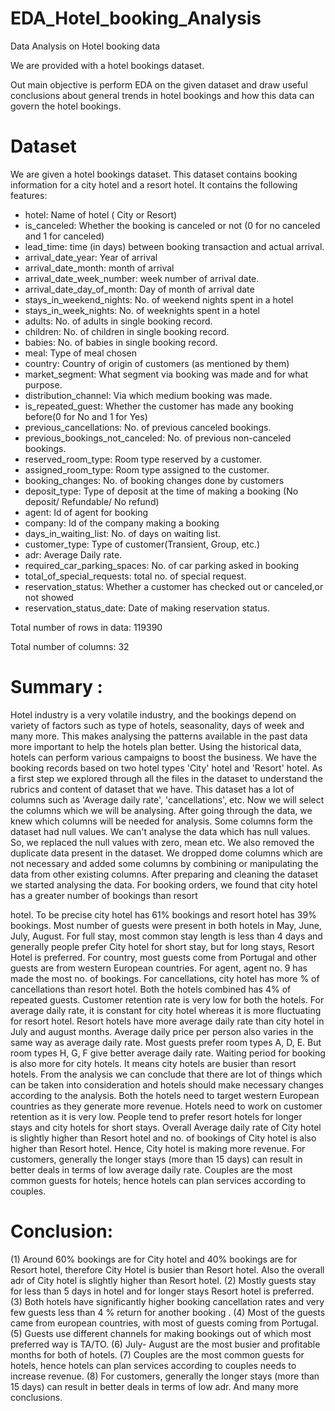 # EDA_Hotel_booking_Analysis
Data Analysis on Hotel booking data

We are provided with a hotel bookings dataset.

Out main objective is perform EDA on the given dataset and draw useful conclusions about general trends in hotel bookings and how this data can govern the hotel bookings.

# Dataset
We are given a hotel bookings dataset. This dataset contains booking information for a city hotel and a resort hotel. It contains the following features:

- hotel: Name of hotel ( City or Resort)
- is_canceled: Whether the booking is canceled or not (0 for no canceled and 1 for canceled)
- lead_time: time (in days) between booking transaction and actual arrival.
- arrival_date_year: Year of arrival
- arrival_date_month: month of arrival
- arrival_date_week_number: week number of arrival date.
- arrival_date_day_of_month: Day of month of arrival date
- stays_in_weekend_nights: No. of weekend nights spent in a hotel
- stays_in_week_nights: No. of weeknights spent in a hotel
- adults: No. of adults in single booking record.
- children: No. of children in single booking record.
- babies: No. of babies in single booking record. 
- meal: Type of meal chosen 
- country: Country of origin of customers (as mentioned by them)
- market_segment: What segment via booking was made and for what purpose.
- distribution_channel: Via which medium booking was made.
- is_repeated_guest: Whether the customer has made any booking before(0 for No and 1 for 
                     Yes)
- previous_cancellations: No. of previous canceled bookings.
- previous_bookings_not_canceled: No. of previous non-canceled bookings.
- reserved_room_type: Room type reserved by a customer.
- assigned_room_type: Room type assigned to the customer.
- booking_changes: No. of booking changes done by customers
- deposit_type: Type of deposit at the time of making a booking (No deposit/ Refundable/ No refund)
- agent: Id of agent for booking
- company: Id of the company making a booking
- days_in_waiting_list: No. of days on waiting list.
- customer_type: Type of customer(Transient, Group, etc.)
- adr: Average Daily rate.
- required_car_parking_spaces: No. of car parking asked in booking
- total_of_special_requests: total no. of special request.
- reservation_status: Whether a customer has checked out or canceled,or not showed 
- reservation_status_date: Date of making reservation status.


Total number of rows in data: 119390

Total number of columns: 32



# Summary :

Hotel industry is a very volatile industry, and the bookings depend on variety of factors such
as type of hotels, seasonality, days of week and many more. This makes analysing the
patterns available in the past data more important to help the hotels plan better. Using the
historical data, hotels can perform various campaigns to boost the business. We have the
booking records based on two hotel types 'City' hotel and 'Resort' hotel.
As a first step we explored through all the files in the dataset to understand the rubrics and
content of dataset that we have. This dataset has a lot of columns such as 'Average daily
rate', 'cancellations', etc. Now we will select the columns which we will be analysing.
After going through the data, we knew which columns will be needed for analysis. Some
columns form the dataset had null values. We can't analyse the data which has null values.
So, we replaced the null values with zero, mean etc. We also removed the duplicate data
present in the dataset. We dropped dome columns which are not necessary and added some
columns by combining or manipulating the data from other existing columns. After
preparing and cleaning the dataset we started analysing the data.
For booking orders, we found that city hotel has a greater number of bookings than resort

hotel. To be precise city hotel has 61% bookings and resort hotel has 39% bookings. Most
number of guests were present in both hotels in May, June, July, August.
For full stay, most common stay length is less than 4 days and generally people prefer City
hotel for short stay, but for long stays, Resort Hotel is preferred. For country, most guests
come from Portugal and other guests are from western European countries. For agent, agent
no. 9 has made the most no. of bookings.
For cancellations, city hotel has more % of cancellations than resort hotel. Both the hotels
combined has 4% of repeated guests. Customer retention rate is very low for both the
hotels.
For average daily rate, it is constant for city hotel whereas it is more fluctuating for resort
hotel.
Resort hotels have more average daily rate than city hotel in July and august months.
Average daily price per person also varies in the same way as average daily rate.
Most guests prefer room types A, D, E. But room types H, G, F give better average daily
rate. Waiting period for booking is also more for city hotels. It means city hotels are busier
than resort hotels.
From the analysis we can conclude that there are lot of things which can be taken into
consideration and hotels should make necessary changes according to the analysis. Both the
hotels need to target western European countries as they generate more revenue. Hotels need
to work on customer retention as it is very low. People tend to prefer resort hotels for longer
stays and city hotels for short stays. Overall Average daily rate of City hotel is slightly
higher than Resort hotel and no. of bookings of City hotel is also higher than Resort hotel.
Hence, City hotel is making more revenue. For customers, generally the longer stays (more
than 15 days) can result in better deals in terms of low average daily rate. Couples are the
most common guests for hotels; hence hotels can plan services according to couples.


# Conclusion:

(1) Around 60% bookings are for City hotel and 40% bookings are for Resort hotel, therefore City Hotel is busier than Resort hotel. Also the overall adr of City hotel is slightly higher than Resort hotel.
(2) Mostly guests stay for less than 5 days in hotel and for longer stays Resort hotel is preferred.
(3) Both hotels have significantly higher booking cancellation rates and very few guests less than 4 % return for another booking . 
(4) Most of the guests came from european countries, with most of guests coming from Portugal.
(5) Guests use different channels for making bookings out of which most preferred way is TA/TO.
(6) July- August are the most busier and profitable months for both of hotels. 
(7) Couples are the most common guests for hotels, hence hotels can plan services according to couples needs to increase revenue.
(8) For customers, generally the longer stays (more than 15 days) can result in better deals in terms of low adr.
And many more conclusions.
